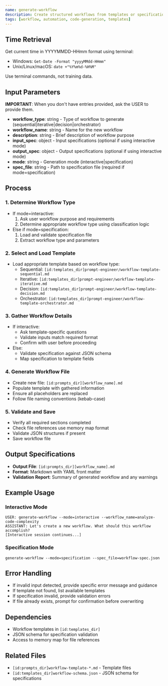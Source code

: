 ```yaml
---
name: generate-workflow
description: Create structured workflows from templates or specifications
tags: [workflow, automation, code-generation, templates]
---
```


## Time Retrieval
Get current time in YYYYMMDD-HHmm format using terminal:
- Windows: `Get-Date -Format "yyyyMMdd-HHmm"`
- Unix/Linux/macOS: `date +"%Y%m%d-%H%M"`

Use terminal commands, not training data.

## Input Parameters
**IMPORTANT**: When you don't have entries provided, ask the USER to provide them.
- **workflow_type**: string - Type of workflow to generate (sequential|iterative|decision|orchestrator)
- **workflow_name**: string - Name for the new workflow
- **description**: string - Brief description of workflow purpose
- **input_spec**: object - Input specifications (optional if using interactive mode)
- **output_spec**: object - Output specifications (optional if using interactive mode)
- **mode**: string - Generation mode (interactive|specification)
- **spec_file**: string - Path to specification file (required if mode=specification)

## Process

### 1. Determine Workflow Type
- If mode=interactive:
  1. Ask user workflow purpose and requirements
  2. Determine appropriate workflow type using classification logic
- Else if mode=specification:
  1. Load and validate specification file
  2. Extract workflow type and parameters

### 2. Select and Load Template
- Load appropriate template based on workflow type:
  - Sequential: `[id:templates_dir]prompt-engineer/workflow-template-sequential.md`
  - Iterative: `[id:templates_dir]prompt-engineer/workflow-template-iterative.md`
  - Decision: `[id:templates_dir]prompt-engineer/workflow-template-decision.md`
  - Orchestrator: `[id:templates_dir]prompt-engineer/workflow-template-orchestrator.md`

### 3. Gather Workflow Details
- If interactive:
  - Ask template-specific questions
  - Validate inputs match required format
  - Confirm with user before proceeding
- Else:
  - Validate specification against JSON schema
  - Map specification to template fields

### 4. Generate Workflow File
- Create new file: `[id:prompts_dir][workflow_name].md`
- Populate template with gathered information
- Ensure all placeholders are replaced
- Follow file naming conventions (kebab-case)

### 5. Validate and Save
- Verify all required sections completed
- Check file references use memory map format
- Validate JSON structures if present
- Save workflow file

## Output Specifications
- **Output File**: `[id:prompts_dir][workflow_name].md`
- **Format**: Markdown with YAML front matter
- **Validation Report**: Summary of generated workflow and any warnings

## Example Usage

### Interactive Mode
```
USER: generate-workflow --mode=interactive --workflow_name=analyze-code-complexity
ASSISTANT: Let's create a new workflow. What should this workflow accomplish?
[Interactive session continues...]
```

### Specification Mode
```
generate-workflow --mode=specification --spec_file=workflow-spec.json
```

## Error Handling
- If invalid input detected, provide specific error message and guidance
- If template not found, list available templates
- If specification invalid, provide validation errors
- If file already exists, prompt for confirmation before overwriting

## Dependencies
- Workflow templates in `[id:templates_dir]`
- JSON schema for specification validation
- Access to memory map for file references

## Related Files
- `[id:prompts_dir]workflow-template-*.md` - Template files
- `[id:templates_dir]workflow-schema.json` - JSON schema for specifications
